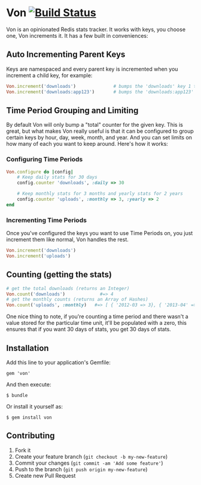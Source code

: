 # Von [![Build Status](https://secure.travis-ci.org/blahed/von.png)](http://travis-ci.org/blahed/von)

Von is an opinionated Redis stats tracker. It works with keys, you choose one, Von increments it. It has a few built in conveniences:

## Auto Incrementing Parent Keys

Keys are namespaced and every parent key is incremented when you increment a child key, for example:

```ruby
Von.increment('downloads')              # bumps the 'downloads' key 1 time
Von.increment('downloads:app123')       # bumps the 'downloads:app123' key 1 time AND the 'downloads' key 1 time
```

## Time Period Grouping and Limiting

By default Von will only bump a "total" counter for the given key. This is great, but what makes Von really useful is that it can be configured to group certain keys by hour, day, week, month, and year. And you can set limits on how many of each you want to keep around. Here's how it works:

### Configuring Time Periods
```ruby
Von.configure do |config|
    # Keep daily stats for 30 days
    config.counter 'downloads', :daily => 30

    # Keep monthly stats for 3 months and yearly stats for 2 years
    config.counter 'uploads', :monthly => 3, :yearly => 2
end
```

### Incrementing Time Periods

Once you've configured the keys you want to use Time Periods on, you just increment them like normal, Von handles the rest.

```ruby
Von.increment('downloads')
Von.increment('uploads')
```

## Counting (getting the stats)

```ruby
# get the total downloads (returns an Integer)
Von.count('downloads')             #=> 4
# get the monthly counts (returns an Array of Hashes)
Von.count('uploads', :monthly)   #=> [ { '2012-03 => 3}, { '2013-04' => 1 }, { '2013-05' => 0 }]

```

One nice thing to note, if you're counting a time period and there wasn't a value stored for the particular time unit, it'll be populated with a zero, this ensures that if you want 30 days of stats, you get 30 days of stats.

## Installation

Add this line to your application's Gemfile:

    gem 'von'

And then execute:

    $ bundle

Or install it yourself as:

    $ gem install von

## Contributing

1. Fork it
2. Create your feature branch (`git checkout -b my-new-feature`)
3. Commit your changes (`git commit -am 'Add some feature'`)
4. Push to the branch (`git push origin my-new-feature`)
5. Create new Pull Request
